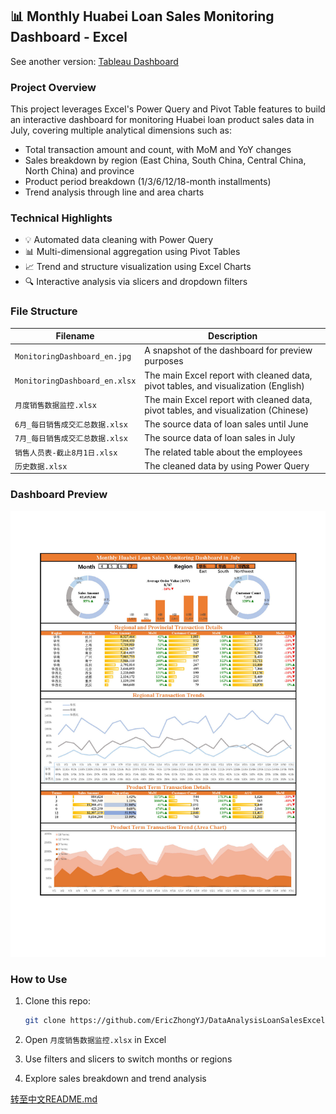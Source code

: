 ## 📊 Monthly Huabei Loan Sales Monitoring Dashboard - Excel

See another version: [Tableau Dashboard](https://github.com/EricZhongYJ/LoanSalesDashboard-Tableau)

### Project Overview

This project leverages Excel's Power Query and Pivot Table features to build an interactive dashboard for monitoring Huabei loan product sales data in July, covering multiple analytical dimensions such as:

- Total transaction amount and count, with MoM and YoY changes
- Sales breakdown by region (East China, South China, Central China, North China) and province
- Product period breakdown (1/3/6/12/18-month installments)
- Trend analysis through line and area charts

### Technical Highlights

- 💡 Automated data cleaning with Power Query
- 📊 Multi-dimensional aggregation using Pivot Tables
- 📈 Trend and structure visualization using Excel Charts
- 🔍 Interactive analysis via slicers and dropdown filters

### File Structure

| Filename                | Description                                                  |
| ----------------------- | ------------------------------------------------------------ |
| `MonitoringDashboard_en.jpg`  | A snapshot of the dashboard for preview purposes             |
| `MonitoringDashboard_en.xlsx`  | The main Excel report with cleaned data, pivot tables, and visualization (English) |
| `月度销售数据监控.xlsx` | The main Excel report with cleaned data, pivot tables, and visualization (Chinese) |
| `6月_每日销售成交汇总数据.xlsx`| The source data of loan sales until June |
| `7月_每日销售成交汇总数据.xlsx`| The source data of loan sales in July |
| `销售人员表-截止8月1日.xlsx`| The related table about the employees |
|`历史数据.xlsx`| The cleaned data by using Power Query |



### Dashboard Preview

![](MonitoringDashboard_en.jpg)



### How to Use

1. Clone this repo:

    ``` bash
    git clone https://github.com/EricZhongYJ/DataAnalysisLoanSalesExcel.git
    ```

2. Open `月度销售数据监控.xlsx` in Excel

3. Use filters and slicers to switch months or regions

4. Explore sales breakdown and trend analysis

[转至中文README.md](README_cn.md)
